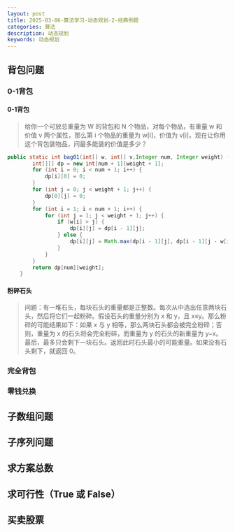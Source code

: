 ```yaml
---
layout: post
title: 2025-03-06-算法学习-动态规划-2-经典例题
categories: 算法
description: 动态规划
keywords: 动态规划
---
```


## 背包问题

### 0-1背包

#### 0-1背包
> 给你一个可放总重量为 W 的背包和 N 个物品，对每个物品，有重量 w 和价值 v 两个属性，那么第 i 个物品的重量为 w[i]，价值为 v[i]。现在让你用这个背包装物品，问最多能装的价值是多少？

```java
public static int bag01(int[] w, int[] v,Integer num, Integer weight) {
        int[][] dp = new int[num + 1][weight + 1];
        for (int i = 0; i < num + 1; i++) {
            dp[i][0] = 0;
        }
        for (int j = 0; j < weight + 1; j++) {
            dp[0][j] = 0;
        }
        for (int i = 1; i < num + 1; i++) {
            for (int j = 1; j < weight + 1; j++) {
                if (w[i] > j) {
                    dp[i][j] = dp[i - 1][j];
                } else {
                    dp[i][j] = Math.max(dp[i - 1][j], dp[i - 1][j - w[i]] + v[i]);
                }
            }
        }
        return dp[num][weight];
    }
```

#### 粉碎石头
> 问题：有一堆石头，每块石头的重量都是正整数。每次从中选出任意两块石头，然后将它们一起粉碎。假设石头的重量分别为 x 和 y，且 x≤y。那么粉碎的可能结果如下：如果 x 与 y 相等，那么两块石头都会被完全粉碎；否则，重量为 x 的石头将会完全粉碎，而重量为 y 的石头的新重量为 y−x。最后，最多只会剩下一块石头。返回此时石头最小的可能重量。如果没有石头剩下，就返回 0。



### 完全背包

### 零钱兑换


## 子数组问题

## 子序列问题

## 求方案总数

## 求可行性（True 或 False）

## 买卖股票



